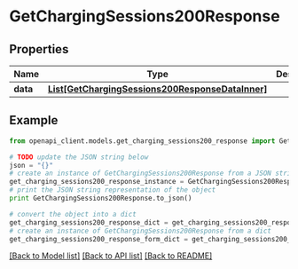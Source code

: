 # GetChargingSessions200Response


## Properties
Name | Type | Description | Notes
------------ | ------------- | ------------- | -------------
**data** | [**List[GetChargingSessions200ResponseDataInner]**](GetChargingSessions200ResponseDataInner.md) |  | [optional] 

## Example

```python
from openapi_client.models.get_charging_sessions200_response import GetChargingSessions200Response

# TODO update the JSON string below
json = "{}"
# create an instance of GetChargingSessions200Response from a JSON string
get_charging_sessions200_response_instance = GetChargingSessions200Response.from_json(json)
# print the JSON string representation of the object
print GetChargingSessions200Response.to_json()

# convert the object into a dict
get_charging_sessions200_response_dict = get_charging_sessions200_response_instance.to_dict()
# create an instance of GetChargingSessions200Response from a dict
get_charging_sessions200_response_form_dict = get_charging_sessions200_response.from_dict(get_charging_sessions200_response_dict)
```
[[Back to Model list]](../README.md#documentation-for-models) [[Back to API list]](../README.md#documentation-for-api-endpoints) [[Back to README]](../README.md)



